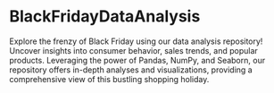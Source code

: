 # BlackFridayDataAnalysis
Explore the frenzy of Black Friday using our data analysis repository! Uncover insights into consumer behavior, sales trends, and popular products. Leveraging the power of Pandas, NumPy, and Seaborn, our repository offers in-depth analyses and visualizations, providing a comprehensive view of this bustling shopping holiday.
